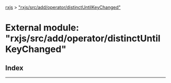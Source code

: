 [rxjs](../README.md) > ["rxjs/src/add/operator/distinctUntilKeyChanged"](../modules/_rxjs_src_add_operator_distinctuntilkeychanged_.md)

# External module: "rxjs/src/add/operator/distinctUntilKeyChanged"

## Index

---

